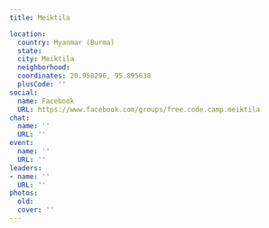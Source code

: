 ```yaml
---
title: Meiktila

location:
  country: Myanmar (Burma)
  state: 
  city: Meiktila
  neighborhood: 
  coordinates: 20.958296, 95.895638
  plusCode: ''
social:
  name: Facebook
  URL: https://www.facebook.com/groups/free.code.camp.meiktila
chat:
  name: ''
  URL: ''
event:
  name: ''
  URL: ''
leaders:
- name: ''
  URL: ''
photos:
  old: 
  cover: ''
---
```

